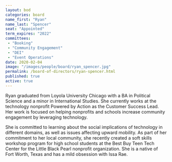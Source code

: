 ```yaml
---
layout: bod
categories: board
name_first: "Ryan"
name_last: "Spencer"
seat: "Appointed"
term_expires: "2022"
committees:
 - "Booking"
 - "Community Engagement"
 - "DEI"
 - "Event Operations"
date: 2020-02-04
image: "/images/people/board/ryan_spencer.jpg"
permalink: /board-of-directors/ryan-spencer.html
published: true
active: true
---
```


Ryan graduated from Loyola University Chicago with a BA in Political Science and a minor in International Studies. She currently works at the technology nonprofit Powered by Action as the Customer Success Lead. Her work is focused on helping nonprofits and schools increase community engagement by leveraging technology.

She is committed to learning about the social implications of technology in different domains, as well as issues affecting upward mobility. As part of her commitment to her local community, she recently created a soft skills workshop program for high school students at the Best Buy Teen Tech Center for the Little Black Pearl nonprofit organization. She is a native of Fort Worth, Texas and has a mild obsession with Issa Rae. 